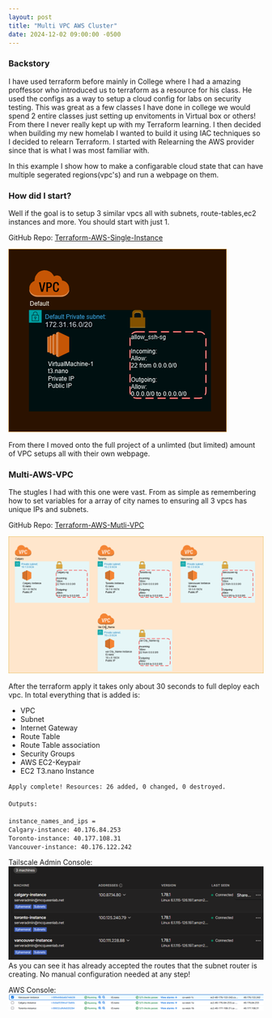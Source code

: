 ```yaml
---
layout: post
title: "Multi VPC AWS Cluster"
date: 2024-12-02 09:00:00 -0500
---
```

### Backstory
I have used terraform before mainly in College where I had a amazing proffessor who introduced us to terraform as a resource for his class. He used the configs as a way to setup a cloud config for labs on security testing. This was great as a few classes I have done in college we would spend 2 entire classes just setting up envitoments in Virtual box or others! From there I never really kept up with my Terraform learning. I then decided when building my new homelab I wanted to build it using IAC techniques so I decided to relearn Terraform. I started with Relearning the AWS provider since that is what I was most familiar with.

In this example I show how to make a configarable cloud state that can have multiple segerated regions(vpc's) and run a webpage on them. 

### How did I start?
Well if the goal is to setup 3 similar vpcs all with subnets, route-tables,ec2 instances and more. You should start with just 1.

GitHub Repo: [Terraform-AWS-Single-Instance](https://github.com/rhysmcqueen/Learning/tree/main/Terraform-Example/AWS-Single-EC2-Instance)

![aws-single-instance](https://github.com/rhysmcqueen/Learning/raw/main/Terraform-Example/AWS-Single-EC2-Instance/Diagrams/Single-Instance.png)

From there I moved onto the full project of a unlimted (but limited) amount of VPC setups all with their own webpage.

### Multi-AWS-VPC
The stugles I had with this one were vast. From as simple as remembering how to set variables for a array of city names to ensuring all 3 vpcs has unique IPs and subnets. 

GitHub Repo: [Terraform-AWS-Mutli-VPC](https://github.com/rhysmcqueen/Learning/tree/main/Terraform-Example/AWS-Mutli-VPC)

![aws-single-instance](https://github.com/rhysmcqueen/Learning/raw/main/Terraform-Example/AWS-Mutli-VPC/Diagrams/Multi_VPC_Diagram.drawio.png)

After the terraform apply it takes only about 30 seconds to full deploy each vpc.
In total everything that is added is:
* VPC
* Subnet
* Internet Gateway
* Route Table
* Route Table association
* Security Groups
* AWS EC2-Keypair
* EC2 T3.nano Instance

```bash
Apply complete! Resources: 26 added, 0 changed, 0 destroyed.

Outputs:

instance_names_and_ips = 
Calgary-instance: 40.176.84.253
Toronto-instance: 40.177.108.31
Vancouver-instance: 40.176.122.242
```

Tailscale Admin Console:
![tailscale](/assets/2024-12-02-aws-multi-vpc/tailscale-Dashboard.png)
As you can see it has already accepted the routes that the subnet router is creating. No manual configuration needed at any step!

AWS Console:
![tailscale](/assets/2024-12-02-aws-multi-vpc/aws-console.png)
